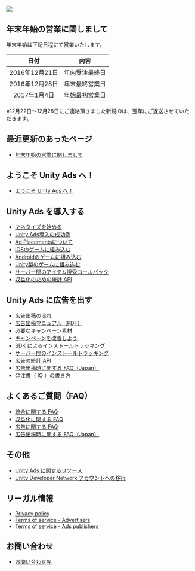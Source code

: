 ![](https://t.gyazo.com/teams/unity/cc72ecbb6fd9e32ede0e4936c9003713.png)

## 年末年始の営業に関しまして
年末年始は下記日程にて営業いたします。

| 日付 | 内容 |
|:------------:|:------------:|
| 2016年12月21日|年内受注最終日| 
|2016年12月28日|年末最終営業日|
|2017年1月4日|年始最初営業日|
※12月22日～12月28日にご連絡頂きました新規IOは、翌年にご返送させていただきます。

## 最近更新のあったページ
* [年末年始の営業に関しまして](https://github.com/unity3d-jp/unityads-help-jp/wiki#%E5%B9%B4%E6%9C%AB%E5%B9%B4%E5%A7%8B%E3%81%AE%E5%96%B6%E6%A5%AD%E3%81%AB%E9%96%A2%E3%81%97%E3%81%BE%E3%81%97%E3%81%A6)

## ようこそ Unity Ads へ！
* [ようこそ Unity Ads へ！](https://github.com/unity3d-jp/unityads-help-jp/wiki/Welcome-to-Unity-Ads)

## Unity Ads を導入する

* [マネタイズを始める](https://github.com/unity3d-jp/unityads-help-jp/wiki/start-monetizetion)
* [Unity Ads導入の成功例](https://github.com/unity3d-jp/unityads-help-jp/wiki/Designing-for-Video-Ads)
* [Ad Placementsについて](https://github.com/unity3d-jp/unityads-help-jp/wiki/Intro-to-Ad-Placements)
* [iOSのゲームに組み込む](https://github.com/unity3d-jp/unityads-help-jp/wiki/Integration-Guide-for-iOS)
* [Androidのゲームに組み込む](https://github.com/unity3d-jp/unityads-help-jp/wiki/Integration-Guide-for-Android)
* [Unity製のゲームに組み込む](https://github.com/unity3d-jp/unityads-help-jp/wiki/Integration-Guide-for-Unity)
* [サーバー間のアイテム授受コールバック](https://github.com/unity3d-jp/unityads-help-jp/wiki/s2s-redeem-callbacks)
* [収益化のための統計 API](https://github.com/unity3d-jp/unityads-help-jp/wiki/stats-api)

## Unity Ads に広告を出す

* [広告出稿の流れ](https://github.com/unity3d-jp/unityads-help-jp/wiki/adv-flow)
* <a href="https://oc.unity3d.com/index.php/s/ocI17JeNycP68Ll" target="_blank">広告出稿マニュアル（PDF）</a>
* [必要なキャンペーン素材](https://github.com/unity3d-jp/unityads-help-jp/wiki/campaign-design-guide)
* [キャンペーンを改善しよう](https://github.com/unity3d-jp/unityads-help-jp/wiki/campaign-optomization)
* [SDK によるインストールトラッキング](https://github.com/unity3d-jp/unityads-help-jp/wiki/sdk-install-tracking)
* [サーバー間のインストールトラッキング](https://github.com/unity3d-jp/unityads-help-jp/wiki/s2s-install-tracking)
* [広告の統計 API](https://github.com/unity3d-jp/unityads-help-jp/wiki/adv-stats-api)
* [広告出稿時に関する FAQ（Japan）](https://github.com/unity3d-jp/unityads-help-jp/wiki/general-faq-jp)
* [発注書（ IO ）の書き方](https://github.com/unity3d-jp/unityads-help-jp/wiki/IO)

## よくあるご質問（FAQ）

* [統合に関する FAQ](https://github.com/unity3d-jp/unityads-help-jp/wiki/general-faq)
* [収益化に関する FAQ](https://github.com/unity3d-jp/unityads-help-jp/wiki/monetization-faq)
* [広告に関する FAQ](https://github.com/unity3d-jp/unityads-help-jp/wiki/advertising-faq)
* [広告出稿時に関する FAQ（Japan）](https://github.com/unity3d-jp/unityads-help-jp/wiki/general-faq-jp)


## その他
* [Unity Ads に関するリソース](https://github.com/unity3d-jp/unityads-help-jp/wiki/resources)
* [Unity Developer Network アカウントへの移行](https://github.com/unity3d-jp/unityads-help-jp/wiki/account-migration-notice)


## リーガル情報

* [Privacy policy](https://unity3d.com/jp/legal/privacy-policy)
* [Terms of service - Advertisers](https://unity3d.com/jp/legal/ads-advertisers-terms-of-service)
* [Terms of service - Ads publishers](https://unity3d.com/jp/legal/ads-publishers-terms-of-service)

## お問い合わせ

* [お問い合わせ先](https://github.com/unity3d-jp/unityads-help-jp/wiki/contact-us)